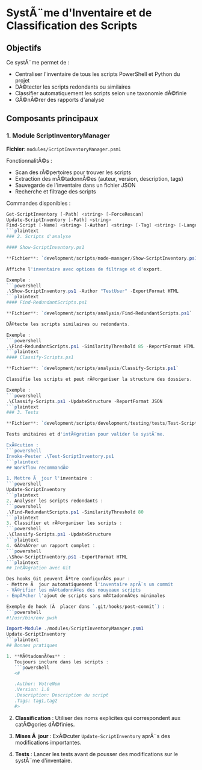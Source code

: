 # SystÃ¨me d'Inventaire et de Classification des Scripts

## Objectifs

Ce systÃ¨me permet de :
- Centraliser l'inventaire de tous les scripts PowerShell et Python du projet
- DÃ©tecter les scripts redondants ou similaires
- Classifier automatiquement les scripts selon une taxonomie dÃ©finie
- GÃ©nÃ©rer des rapports d'analyse

## Composants principaux

### 1. Module ScriptInventoryManager

**Fichier**: `modules/ScriptInventoryManager.psm1`

FonctionnalitÃ©s :
- Scan des rÃ©pertoires pour trouver les scripts
- Extraction des mÃ©tadonnÃ©es (auteur, version, description, tags)
- Sauvegarde de l'inventaire dans un fichier JSON
- Recherche et filtrage des scripts

Commandes disponibles :
```powershell
Get-ScriptInventory [-Path] <string> [-ForceRescan]
Update-ScriptInventory [-Path] <string>
Find-Script [-Name] <string> [-Author] <string> [-Tag] <string> [-Language] <string>
```plaintext
### 2. Scripts d'analyse

#### Show-ScriptInventory.ps1

**Fichier**: `development/scripts/mode-manager/Show-ScriptInventory.ps1`

Affiche l'inventaire avec options de filtrage et d'export.

Exemple :
```powershell
.\Show-ScriptInventory.ps1 -Author "TestUser" -ExportFormat HTML
```plaintext
#### Find-RedundantScripts.ps1

**Fichier**: `development/scripts/analysis/Find-RedundantScripts.ps1`

DÃ©tecte les scripts similaires ou redondants.

Exemple :
```powershell
.\Find-RedundantScripts.ps1 -SimilarityThreshold 85 -ReportFormat HTML
```plaintext
#### Classify-Scripts.ps1

**Fichier**: `development/scripts/analysis/Classify-Scripts.ps1`

Classifie les scripts et peut rÃ©organiser la structure des dossiers.

Exemple :
```powershell
.\Classify-Scripts.ps1 -UpdateStructure -ReportFormat JSON
```plaintext
### 3. Tests

**Fichier**: `development/scripts/development/testing/tests/Test-ScriptInventory.ps1`

Tests unitaires et d'intÃ©gration pour valider le systÃ¨me.

ExÃ©cution :
```powershell
Invoke-Pester .\Test-ScriptInventory.ps1
```plaintext
## Workflow recommandÃ©

1. Mettre Ã  jour l'inventaire :
```powershell
Update-ScriptInventory
```plaintext
2. Analyser les scripts redondants :
```powershell
.\Find-RedundantScripts.ps1 -SimilarityThreshold 80
```plaintext
3. Classifier et rÃ©organiser les scripts :
```powershell
.\Classify-Scripts.ps1 -UpdateStructure
```plaintext
4. GÃ©nÃ©rer un rapport complet :
```powershell
.\Show-ScriptInventory.ps1 -ExportFormat HTML
```plaintext
## IntÃ©gration avec Git

Des hooks Git peuvent Ãªtre configurÃ©s pour :
- Mettre Ã  jour automatiquement l'inventaire aprÃ¨s un commit
- VÃ©rifier les mÃ©tadonnÃ©es des nouveaux scripts
- EmpÃªcher l'ajout de scripts sans mÃ©tadonnÃ©es minimales

Exemple de hook (Ã  placer dans `.git/hooks/post-commit`) :
```powershell
#!/usr/bin/env pwsh

Import-Module ./modules/ScriptInventoryManager.psm1
Update-ScriptInventory
```plaintext
## Bonnes pratiques

1. **MÃ©tadonnÃ©es** :
   Toujours inclure dans les scripts :
   ```powershell
   <#

   .Author: VotreNom
   .Version: 1.0
   .Description: Description du script
   .Tags: tag1,tag2
   #>

   ```

2. **Classification** :
   Utiliser des noms explicites qui correspondent aux catÃ©gories dÃ©finies.

3. **Mises Ã  jour** :
   ExÃ©cuter `Update-ScriptInventory` aprÃ¨s des modifications importantes.

4. **Tests** :
   Lancer les tests avant de pousser des modifications sur le systÃ¨me d'inventaire.


